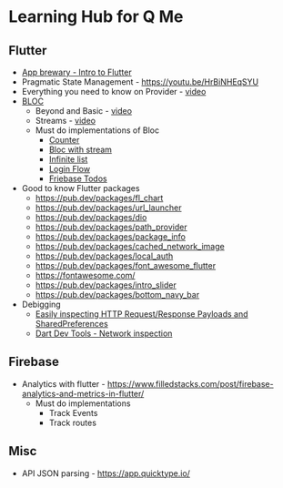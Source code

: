 # Learning Hub for Q Me

## Flutter
- [App brewary - Intro to Flutter](https://www.appbrewery.co/p/intro-to-flutter)
- Pragmatic State Management - https://youtu.be/HrBiNHEqSYU
- Everything you need to know on Provider - [video](https://youtu.be/BulIREvHBWg)
- [BLOC](https://bloclibrary.dev/#/)
  - Beyond and Basic - [video](https://www.youtube.com/watch?v=knMvKPKBzGE)
  - Streams - [video](https://youtu.be/fahC3ky_zW0?list=PLjxrf2q8roU3ahJVrSgAnPjzkpGmL9Czl)
  - Must do implementations of Bloc
    - [Counter](https://bloclibrary.dev/#/fluttercountertutorial)
    - [Bloc with stream](https://github.com/felangel/bloc/tree/master/examples/flutter_bloc_with_stream)
    - [Infinite list](https://bloclibrary.dev/#/flutterinfinitelisttutorial)
    - [Login Flow](https://bloclibrary.dev/#/flutterlogintutorial)
    - [Friebase Todos](https://bloclibrary.dev/#/flutterfirestoretodostutorial)
- Good to know Flutter packages
  - https://pub.dev/packages/fl_chart
  - https://pub.dev/packages/url_launcher
  - https://pub.dev/packages/dio
  - https://pub.dev/packages/path_provider
  - https://pub.dev/packages/package_info
  - https://pub.dev/packages/cached_network_image
  - https://pub.dev/packages/local_auth
  - https://pub.dev/packages/font_awesome_flutter
  - https://fontawesome.com/
  - https://pub.dev/packages/intro_slider
  - https://pub.dev/packages/bottom_navy_bar
- Debigging
  - [Easily inspecting HTTP Request/Response Payloads and SharedPreferences](https://medium.com/@valiodas/flutter-inspecting-http-request-response-payloads-and-sharedpreferences-dbd3d0cc309e)
  - [Dart Dev Tools - Network inspection](https://flutter.dev/docs/development/tools/devtools/network)
## Firebase
- Analytics with flutter - https://www.filledstacks.com/post/firebase-analytics-and-metrics-in-flutter/
  - Must do implementations
    - Track Events
    - Track routes


## Misc
- API JSON parsing - https://app.quicktype.io/
